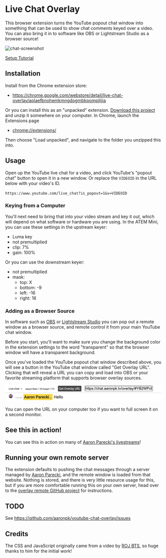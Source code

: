 Live Chat Overlay
=================

This browser extension turns the YouTube popout chat window into something that can be used to show chat comments keyed over a video. You can also bring it in to software like OBS or Lightstream Studio as a browser source!

![chat-screenshot](chat-screenshot.png)

[Setup Tutorial](https://youtu.be/HwctGtdsHZI)

## Installation

Install from the Chrome extension store:

* https://chrome.google.com/webstore/detail/live-chat-overlay/aplaefbnohemkmngdogmbkpompjlijia

Or you can install this as an "unpacked" extension. [Download this project](https://github.com/aaronpk/live-chat-overlay/archive/refs/heads/main.zip) and unzip it somewhere on your computer. In Chrome, launch the Extensions page

* [chrome://extensions/](chrome://extensions/)

Then choose "Load unpacked", and navigate to the folder you unzipped this into.

## Usage

Open up the YouTube live chat for a video, and click YouTube's "popout chat" button to open it in a new window. Or replace the `VIDEOID` in the URL below with your video's ID.

`https://www.youtube.com/live_chat?is_popout=1&v=VIDEOID`

### Keying from a Computer

You'll next need to bring that into your video stream and key it out, which will depend on what software or hardware you are using. In the ATEM Mini, you can use these settings in the upstream keyer:

* Luma key
* not premultiplied
* clip: 7%
* gain: 100%

Or you can use the downstream keyer:

* not premultiplied
* mask:
  * top: X
  * bottom: -9
  * left: -16
  * right: 16

### Adding as a Browser Source

In software such as [OBS](https://obsproject.com) or [Lightstream Studio](http://strea.mr/aaronparecki) you can pop out a remote window as a browser source, and remote control it from your main YouTube chat window.

Before you start, you'll want to make sure you change the background color in the extension settings to the word "transparent" so that the browser window will have a transparent background.

Once you've loaded the YouTube popout chat window described above, you will see a button in the YouTube chat window called "Get Overlay URL". Clicking that will reveal a URL you can copy and load into OBS or your favorite streaming platform that supports browser overlay sources.

![get-overlay-url](get-overlay-url.png)

You can open the URL on your computer too if you want to full screen it on a second monitor.


## See this in action!

You can see this in action on many of [Aaron Parecki's livestreams](https://www.youtube.com/watch?v=CHQITWm5wDQ&list=PLRyLn6THA5wPracMVE74IHovBT3ebcsJV)!


## Running your own remote server

The extension defaults to pushing the chat messages through a server managed by [Aaron Parecki](https://aaronpk.tv), and the remote window is loaded from that website. Nothing is stored, and there is very little resource usage for this, but if you are more comfortable running this on your own server, head over to the [overlay remote GitHub project](https://github.com/aaronpk/live-chat-overlay-remote) for instructions.


## TODO

See https://github.com/aaronpk/youtube-chat-overlay/issues


## Credits

The CSS and JavaScript originally came from a video by [ROJ BTS](https://www.youtube.com/watch?v=NHy9D4ClTvc), so huge thanks to him for the initial work!

